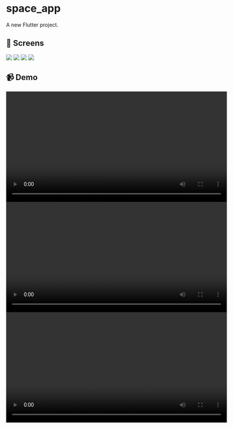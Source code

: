 # space_app

A new Flutter project.

## 📸 Screens

 <img src="screens/3_login.jpg"> 

 <img src="screens/4_login.jpg"> 

 <img src="screens/5_home.jpg"> 

 <img src="screens/6_details.jpg"> 

 ## 📹 Demo

 <video width="600" controls>
  <source src="screens/1_login.mp4" type="video/mp4">
  Your browser does not support the video tag.
</video>

 <video width="600" controls>
  <source src="screens/2_details_screen.mp4" type="video/mp4">
  Your browser does not support the video tag.
</video>


<video width="600" controls>
  <source src="screens/full.mp4" type="video/mp4">
  Your browser does not support the video tag.
</video>

